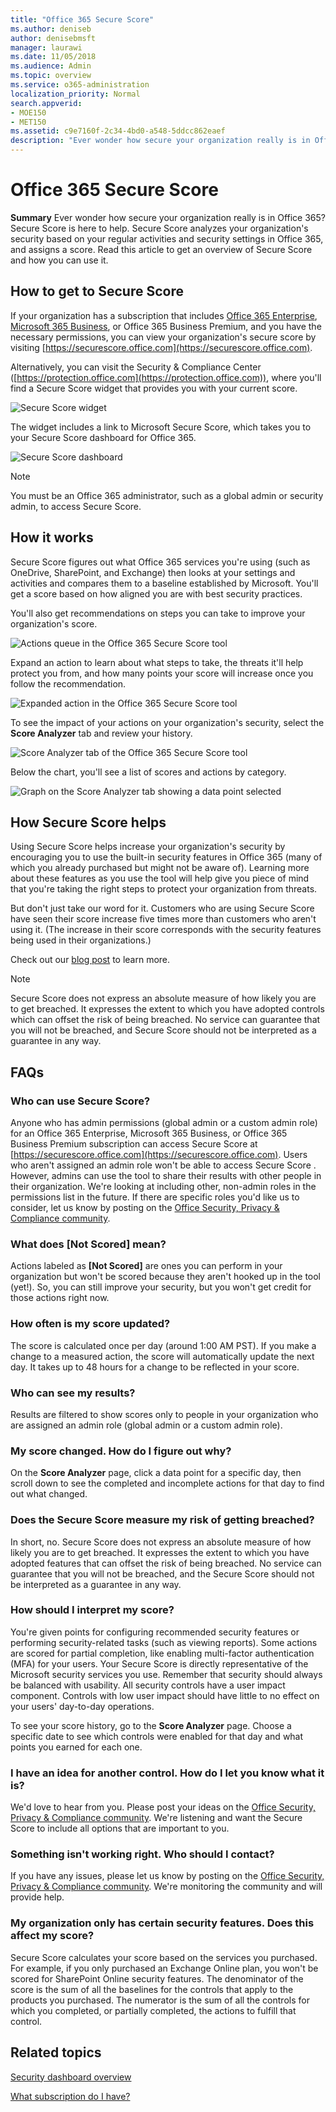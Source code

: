 ```yaml
---
title: "Office 365 Secure Score"
ms.author: deniseb
author: denisebmsft
manager: laurawi
ms.date: 11/05/2018
ms.audience: Admin
ms.topic: overview
ms.service: o365-administration
localization_priority: Normal
search.appverid: 
- MOE150
- MET150
ms.assetid: c9e7160f-2c34-4bd0-a548-5ddcc862eaef
description: "Ever wonder how secure your organization really is in Office 365? Secure Score is here to help. Secure Score analyzes your organization's security  based on your regular activities and security settings in Offic 365, and assigns a score."
---
```


# Office 365 Secure Score

**Summary** Ever wonder how secure your organization really is in Office 365? Secure Score is here to help. Secure Score analyzes your organization's security  based on your regular activities and security settings in Office 365, and assigns a score. Read this article to get an overview of Secure Score and how you can use it.
  
## How to get to Secure Score

If your organization has a subscription that includes [Office 365 Enterprise](https://docs.microsoft.com/office365/enterprise/), [Microsoft 365 Business](https://docs.microsoft.com/microsoft-365/business/), or Office 365 Business Premium, and you have the necessary permissions, you can view your organization's secure score by visiting [https://securescore.office.com](https://securescore.office.com). 

Alternatively, you can visit the Security & Compliance Center ([https://protection.office.com](https://protection.office.com)), where you'll find a Secure Score widget that provides you with your current score.

![Secure Score widget](media/SecureScoreWidget-o365.png)

The widget includes a link to Microsoft Secure Score, which takes you to your Secure Score dashboard for Office 365.

![Secure Score dashboard](media/SecureScore-WelcomeScreen.png)

> [!NOTE]
> You must be an Office 365 administrator, such as a global admin or security admin, to access Secure Score.
  
## How it works

Secure Score figures out what Office 365 services you're using (such as OneDrive, SharePoint, and Exchange) then looks at your settings and activities and compares them to a baseline established by Microsoft. You'll get a score based on how aligned you are with best security practices.
  
You'll also get recommendations on steps you can take to improve your organization's score. 
  
![Actions queue in the Office 365 Secure Score tool](media/SecureScore-ActionsToTake.png)
  
Expand an action to learn about what steps to take, the threats it'll help protect you from, and how many points your score will increase once you follow the recommendation.
  
![Expanded action in the Office 365 Secure Score tool](media/SecureScore-DetailedActionToTake.png)
  
To see the impact of your actions on your organization's security, select the **Score Analyzer** tab and review your history. 
  
![Score Analyzer tab of the Office 365 Secure Score tool](media/SecureScore-ScoreAnalyzer-7days.png)
  
Below the chart, you'll see a list of scores and actions by category.
  
![Graph on the Score Analyzer tab showing a data point selected](media/SecureScore-Analyzer-breakdownbelowchart.png)
  
## How Secure Score helps

Using Secure Score helps increase your organization's security by encouraging you to use the built-in security features in Office 365 (many of which you already purchased but might not be aware of). Learning more about these features as you use the tool will help give you piece of mind that you're taking the right steps to protect your organization from threats.
  
But don't just take our word for it. Customers who are using Secure Score have seen their score increase five times more than customers who aren't using it. (The increase in their score corresponds with the security features being used in their organizations.)
  
Check out our [blog post](https://go.microsoft.com/fwlink/?linkid=836898) to learn more. 
  
> [!NOTE]
> Secure Score does not express an absolute measure of how likely you are to get breached. It expresses the extent to which you have adopted controls which can offset the risk of being breached. No service can guarantee that you will not be breached, and Secure Score should not be interpreted as a guarantee in any way. 
  
## FAQs

### Who can use Secure Score?

Anyone who has admin permissions (global admin or a custom admin role) for an Office 365 Enterprise, Microsoft 365 Business, or Office 365 Business Premium subscription can access Secure Score at [https://securescore.office.com](https://securescore.office.com). Users who aren't assigned an admin role won't be able to access Secure Score . However, admins can use the tool to share their results with other people in their organization. We're looking at including other, non-admin roles in the permissions list in the future. If there are specific roles you'd like us to consider, let us know by posting on the [Office Security, Privacy &amp; Compliance community](https://go.microsoft.com/fwlink/?linkid=836898).
  
### What does [Not Scored] mean?

Actions labeled as **[Not Scored]** are ones you can perform in your organization but won't be scored because they aren't hooked up in the tool (yet!). So, you can still improve your security, but you won't get credit for those actions right now. 
  
### How often is my score updated?

The score is calculated once per day (around 1:00 AM PST). If you make a change to a measured action, the score will automatically update the next day. It takes up to 48 hours for a change to be reflected in your score.
  
### Who can see my results?

Results are filtered to show scores only to people in your organization who are assigned an admin role (global admin or a custom admin role).
  
### My score changed. How do I figure out why?

On the **Score Analyzer** page, click a data point for a specific day, then scroll down to see the completed and incomplete actions for that day to find out what changed. 
  
### Does the Secure Score measure my risk of getting breached?

In short, no. Secure Score does not express an absolute measure of how likely you are to get breached. It expresses the extent to which you have adopted features that can offset the risk of being breached. No service can guarantee that you will not be breached, and the Secure Score should not be interpreted as a guarantee in any way.
  
### How should I interpret my score?

You're given points for configuring recommended security features or performing security-related tasks (such as viewing reports). Some actions are scored for partial completion, like enabling multi-factor authentication (MFA) for your users. Your Secure Score is directly representative of the Microsoft security services you use. Remember that security should always be balanced with usability. All security controls have a user impact component. Controls with low user impact should have little to no effect on your users' day-to-day operations.
  
To see your score history, go to the **Score Analyzer** page. Choose a specific date to see which controls were enabled for that day and what points you earned for each one. 
  
### I have an idea for another control. How do I let you know what it is?

We'd love to hear from you. Please post your ideas on the [Office Security, Privacy &amp; Compliance community](https://go.microsoft.com/fwlink/?linkid=836898). We're listening and want the Secure Score to include all options that are important to you.
  
### Something isn't working right. Who should I contact?

If you have any issues, please let us know by posting on the [Office Security, Privacy &amp; Compliance community](https://go.microsoft.com/fwlink/?linkid=836898). We're monitoring the community and will provide help.
  
### My organization only has certain security features. Does this affect my score?

Secure Score calculates your score based on the services you purchased. For example, if you only purchased an Exchange Online plan, you won't be scored for SharePoint Online security features. The denominator of the score is the sum of all the baselines for the controls that apply to the products you purchased. The numerator is the sum of all the controls for which you completed, or partially completed, the actions to fulfill that control.

## Related topics

[Security dashboard overview](security-dashboard.md)

[What subscription do I have?](https://docs.microsoft.com/office365/admin/admin-overview/what-subscription-do-i-have?view=o365-worldwide)
  

